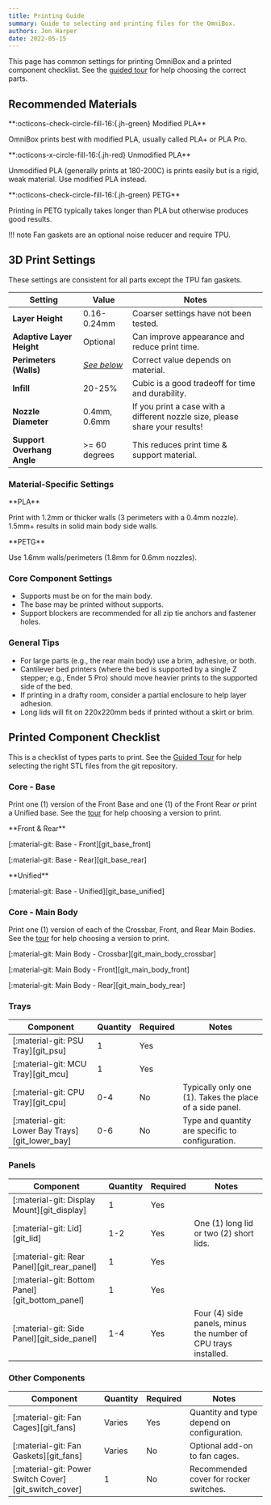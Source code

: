 ```yaml
---
title: Printing Guide
summary: Guide to selecting and printing files for the OmniBox.
authors: Jon Harper
date: 2022-05-15
---
```


This page has common settings for printing OmniBox and a printed component checklist. See the [guided tour][tour] for help choosing the correct parts.

## Recommended Materials

<div markdown class="jh-grid-container jh-grid-2">
<div markdown class="jh-grid-para">
**:octicons-check-circle-fill-16:{.jh-green} Modified PLA**

OmniBox prints best with modified PLA, usually called PLA+ or PLA Pro.
</div>
<div markdown class="jh-grid-para">
**:octicons-x-circle-fill-16:{.jh-red} Unmodified PLA**

Unmodified PLA (generally prints at 180-200C) is prints easily but is a rigid, weak material. Use modified PLA instead.
</div>
<div markdown class="jh-grid-para">
**:octicons-check-circle-fill-16:{.jh-green} PETG**

Printing in PETG typically takes longer than PLA but otherwise produces good results.
</div>
</div>
 
!!! note
    Fan gaskets are an optional noise reducer and require TPU.

## 3D Print Settings

These settings are consistent for all parts except the TPU fan gaskets.

| Setting                   | Value        | Notes |
|---------------------------|--------------|------|
| **Layer Height**          | 0.16-0.24mm  | Coarser settings have not been tested. |
| **Adaptive Layer Height** | Optional     | Can improve appearance and reduce print time.    |
| **Perimeters (Walls)**    | [*See below*](#material-specific-settings)   | Correct value depends on material. |
| **Infill**                | 20-25%       | Cubic is a good tradeoff for time and durability. |
| **Nozzle Diameter**       | 0.4mm, 0.6mm | If you print a case with a different nozzle size, please share your results! |
| **Support Overhang Angle** | >= 60 degrees | This reduces print time & support material. |

### Material-Specific Settings

<div markdown class="jh-grid-container jh-grid-2">
<div markdown class="jh-grid-para">
**PLA**

Print with 1.2mm or thicker walls (3 perimeters with a 0.4mm nozzle). 1.5mm+ results in solid main body side walls.

</div>
<div markdown class="jh-grid-para">
**PETG**

Use 1.6mm walls/perimeters (1.8mm for 0.6mm nozzles).
</div>
</div>

### Core Component Settings

- Supports must be on for the main body.
- The base may be printed without supports.
- Support blockers are recommended for all zip tie anchors and fastener holes.

### General Tips

- For large parts (e.g., the rear main body) use a brim, adhesive, or both.
- Cantilever bed printers (where the bed is supported by a single Z stepper; e.g., Ender 5 Pro) should move heavier prints to the supported side of the bed.
- If printing in a drafty room, consider a partial enclosure to help layer adhesion.
- Long lids will fit on 220x220mm beds if printed without a skirt or brim.

## Printed Component Checklist

This is a checklist of types parts to print. See the [Guided Tour][tour] for help selecting the right STL files from the git repository.

### Core - Base

Print one (1) version of the Front Base and one (1) of the Front Rear *or* print a Unified base. See the [tour][tour] for help choosing a version to print.

<div markdown class="jh-grid-container jh-grid-2">
<div markdown class="jh-grid-para">
**Front & Rear**

[:material-git: Base - Front][git_base_front]

[:material-git: Base - Rear][git_base_rear]
</div>
<div markdown class="jh-grid-para">
**Unified**

[:material-git: Base - Unified][git_base_unified]
</div>
</div>

### Core - Main Body

Print one (1) version of each of the Crossbar, Front, and Rear Main Bodies. See the [tour][tour] for help choosing a version to print.

[:material-git: Main Body - Crossbar][git_main_body_crossbar]

[:material-git: Main Body - Front][git_main_body_front]

[:material-git: Main Body - Rear][git_main_body_rear]


### Trays

| Component                                       | Quantity | Required | Notes  |
|-------------------------------------------------|----------|----------|--------|
| [:material-git: PSU Tray][git_psu]              | 1        | Yes      |        |
| [:material-git: MCU Tray][git_mcu]              | 1        | Yes      |        |
| [:material-git: CPU Tray][git_cpu]              | 0-4      | No       | Typically only one (1). Takes the place of a side panel. |
| [:material-git: Lower Bay Trays][git_lower_bay] | 0-6      | No       | Type and quantity are specific to configuration. |

### Panels

| Component                                       | Quantity | Required | Notes  |
|-------------------------------------------------|----------|----------|--------|
| [:material-git: Display Mount][git_display]     | 1        | Yes      |       |
| [:material-git: Lid][git_lid]                   | 1-2      | Yes      | One (1) long lid or two (2) short lids. |
| [:material-git: Rear Panel][git_rear_panel]     | 1        | Yes      |       |
| [:material-git: Bottom Panel][git_bottom_panel] | 1        | Yes      |       |
| [:material-git: Side Panel][git_side_panel]     | 1-4      | Yes      | Four (4) side panels, minus the number of CPU trays installed. |

### Other Components

| Component                                       | Quantity | Required | Notes  |
|-------------------------------------------------|----------|----------|--------|
| [:material-git: Fan Cages][git_fans]            | Varies | Yes      | Quantity and type depend on configuration. |
| [:material-git: Fan Gaskets][git_fans]          | Varies | No       | Optional add-on to fan cages. |
| [:material-git: Power Switch Cover][git_switch_cover] | 1  | No       | Recommended cover for rocker switches. |

[tour]: tour.md "Visual Guided Tour"